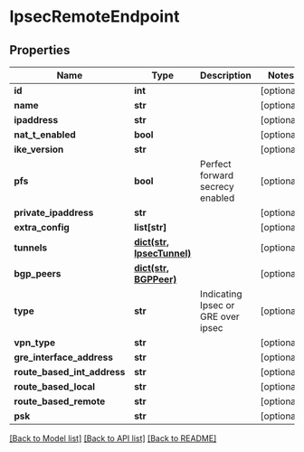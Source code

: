# IpsecRemoteEndpoint

## Properties
Name | Type | Description | Notes
------------ | ------------- | ------------- | -------------
**id** | **int** |  | [optional] 
**name** | **str** |  | [optional] 
**ipaddress** | **str** |  | [optional] 
**nat_t_enabled** | **bool** |  | [optional] 
**ike_version** | **str** |  | [optional] 
**pfs** | **bool** | Perfect forward secrecy enabled | [optional] 
**private_ipaddress** | **str** |  | [optional] 
**extra_config** | **list[str]** |  | [optional] 
**tunnels** | [**dict(str, IpsecTunnel)**](IpsecTunnel.md) |  | [optional] 
**bgp_peers** | [**dict(str, BGPPeer)**](BGPPeer.md) |  | [optional] 
**type** | **str** | Indicating Ipsec or GRE over ipsec | [optional] 
**vpn_type** | **str** |  | [optional] 
**gre_interface_address** | **str** |  | [optional] 
**route_based_int_address** | **str** |  | [optional] 
**route_based_local** | **str** |  | [optional] 
**route_based_remote** | **str** |  | [optional] 
**psk** | **str** |  | [optional] 

[[Back to Model list]](../README.md#documentation-for-models) [[Back to API list]](../README.md#documentation-for-api-endpoints) [[Back to README]](../README.md)


